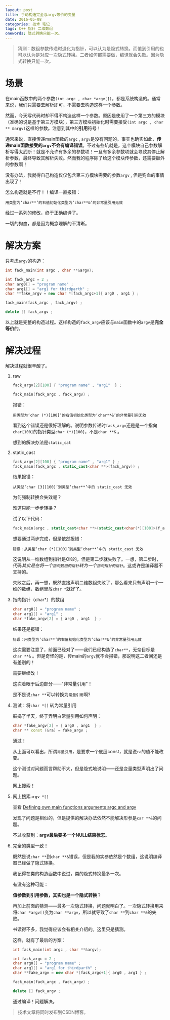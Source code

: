 ```yaml
---
layout: post
title: 手动构造完全与argv等价的变量
date: 2016-05-08
categories: 技术 笔记 
tags: C++ 指针 二维数组
onewords: 隐式转换只能一次。
---
```

> 猜测：数组参数传递时退化为指针，可以认为是隐式转换。而值到引用的也可以认为是对应一次隐式转换。二者如何都需要做，编译就会失败。因为隐式转换只能一次。

# 场景

在main函数中的两个参数`(int argc , char *argv[])`，都是系统构造的。通常来说，我们只需要去解析即可，不需要去构造这样一个参数。

然而，今天写代码时却不得不构造这样一个参数。原因是使用了一个第三方的模块（准确的说是基于第三方模块），第三方模块初始化时需要接受`(int argc , char ** &argv)`这样的参数。注意到其中的**引用**符号！

通常来说，直接传递main函数的`argc` , `argv`是没有问题的。事实也确实如此，**传递main函数接受的`argv`不会有编译错误**。不过有些坑就是，这个模块自己参数解析写得太武断！就是不允许有多余的参数项！一旦有多余参数项就会导致其停止解析参数，最终导致其解析失败。然而我的程序除了给这个模块传参数，还需要额外的参数啊！

没有办法，我就得自己构造仅仅包含第三方模块需要的参数`argv` , 但是狗血的事情出现了！

怎么构造就是不行！！编译一直报错：

```
用类型为‘char**’的右值初始化类型为‘char**&’的非常量引用无效
```

经过一系列的修改，终于正确编译了。

一切的狗血，都是因为概念理解的不清晰。

# 解决方案

只考虑`argv`的构造：

```C++
int fack_main(int argc , char **&argv);

int fack_argc = 2 ;
char arg0[] = "program name" ;
char arg1[] = "arg1 for thirdparth" ;
char **fake_argv = new char *[fack_argc+1]{ arg0 , arg1 } ;

fack_main(fack_argc , fack_argv) ; 

delete [] fack_argv ;
```

以上就是完整的构造过程。这样构造的`fack_argv`应该与`main`函数中的`argv`是**完全等价**的。

# 解决过程

解决过程就很辛酸了。

1. raw
    
    ```C++
    fack_argv[2][100] { "program name" , "arg1"  } ;

    fack_main(fack_argc , fack_argv) ; 
    ```
   
    报错：
   
    ```
    用类型为‘char (*)[100]’的右值初始化类型为‘char**&’的非常量引用无效
    ```
    看到这个错误还是很好理解的。说明参数传递时`fack_argv`还是是一个指向`char[100]`的指针类型`char (*)[100]`，不是`char **&` 。

    想到的解决办法是`static_cat`
 
2. static_cast
    
    ```C++
    fack_argv[2][100] { "program name" , "arg1" } ;
    fack_main(fack_argc , static_cast<char **>(fack_argv)) ; 
    ```
        
    结果报错：
    
    ```
    从类型‘char [3][100]’到类型‘char**’中的 static_cast 无效
    ```

    为何强制转换会失效呢？

    难道只能一步步转换？

    试了以下代码：

    ```C++
    fack_main(argc , static_cast<char **>(static_cast<char(*)[100]>(f_argv))) ; 
    ```
    想要通过两步完成，但是依然报错：

    ```
    错误：从类型‘char (*)[100]’到类型‘char**’中的 static_cast 无效
    ```

    这说明从一维数组到指针是OK的，但是第二步就失败了。一想，第二步时，代码*其实是在将一个`指向数组的指针`转为一个`指向指针的指针`*。这或许是编译器不支持的。

    失败之后，再一想，既然直接声明二维数组失败了，那么看来只有声明一个一维的数组，数组里放`char *`就好了。

3. 指向指针（char*）的数组

    ```C++
    char arg0[] = "program name" ;
    char arg1[] = "arg1" ;
    char *fake_argv[2] = { arg0 , arg1  } ;
    ```

    结果还是报错：

    ```
    错误：用类型为‘char**’的右值初始化类型为‘char**&’的非常量引用无效
    ```

    这次需要注意了，前面已经对了——我们已经构造了`char**`，无奈目标是 `char **&` 。但是奇怪的是，传main的`argv`就不会报错，那说明这二者间还是有差别的！

    需要继续改！

    这次着眼于后边部分——"非常量引用"！ 

    是不是说`char **`可以转换为`常量引用`啊?

4. 测试：将`char *[]` 转为常量引用

    鼓捣了半天，终于弄明白常量引用如何声明：

    ```C++
    char *fake_argv[2] = { arg0 , arg1  } ;
    char ** const (&ra) = fake_argv ;
    ``` 

    通过！

    从上面可以看出，所谓`常量引用`，是要求一个底层const，就是说`ra`的值不能改变。

    这个测试对问题而言帮助不大，但是隐式地说明——还是变量类型声明出了问题。

    网上搜索！

5. 网上搜索`argv *[]`

    查看 [Defining own main functions arguments argc and argv](http://stackoverflow.com/questions/1519885/defining-own-main-functions-arguments-argc-and-argv)

    发现了问题是相似的，但是提供的解决办法依然不能解决形参是`car **&`的问题。

    不过收获到：**argv最后要多一个NULL结束标志**。

6. 完全的类型一致！

    既然是说`char **`到`char **&`错误，但是我的实参依然是个数组，这说明编译器已经做了隐式转换。

    我记得在类的构造函数中说过，类的隐式转换最多一次。

    有没有这种可能：

    **值参数到引用参数，其实也是一个隐式转换**？

    再加上前面的猜测——最多一次隐式转换，问题就明白了。一次隐式转换用来将`char *argv[]`变为`char **argv`，所以就导致了`char **`到`char **&`的失败。

    书读得不多，我觉得应该会有相关介绍的。这里只是猜测。

    这样，就有了最后的方案：

    ```C++
    int fack_main(int argc , char **&argv);

    int fack_argc = 2 ;
    char arg0[] = "program name" ;
    char arg1[] = "arg1 for thirdparth" ;
    char **fake_argv = new char *[fack_argc+1]{ arg0 , arg1 } ;

    fack_main(fack_argc , fack_argv) ; 

    delete [] fack_argv ;
    ```

    通过编译！问题解决。

> 技术文章将同时发布到CSDN博客。